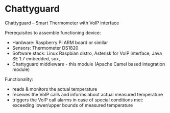 Chattyguard
===========

Chattyguard – Smart Thermometer with VoIP interface

Prerequisites to assemble functioning device:
- Hardware: Raspberry Pi ARM board or similar
- Sensors: Thermometer DS1820
- Software stack: Linux Raspbian distro, Asterisk for VoIP interface, Java SE 1.7 embedded, sox,
- Chattyguard middleware - this module (Apache Camel based integration module)


Functionality:
- reads & monitors the actual temperature 
- receives the VoIP calls and informs about actual measured temperature 
- triggers the VoIP call alarms in case of special conditions met: exceeding lower/upper bounds of measured temperature
